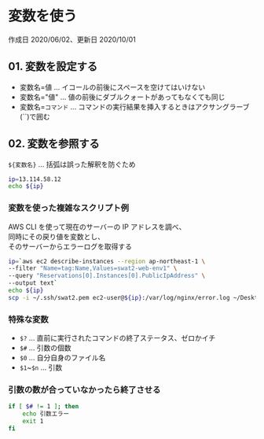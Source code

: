 # 変数を使う

作成日 2020/06/02、更新日 2020/10/01

## 01. 変数を設定する

- 変数名=値 ... イコールの前後にスペースを空けてはいけない
- 変数名="値" ... 値の前後にダブルクォートがあってもなくても同じ
- 変数名=`コマンド` ... コマンドの実行結果を挿入するときはアクサングラーブ(``)で囲む

## 02. 変数を参照する

`${変数名}` ... 括弧は誤った解釈を防ぐため

```bash
ip=13.114.58.12
echo ${ip}
```

### 変数を使った複雑なスクリプト例

AWS CLI を使って現在のサーバーの IP アドレスを調べ、\
同時にその戻り値を変数とし、\
そのサーバーからエラーログを取得する

```bash
ip=`aws ec2 describe-instances --region ap-northeast-1 \
--filter "Name=tag:Name,Values=swat2-web-env1" \
--query "Reservations[0].Instances[0].PublicIpAddress" \
--output text`
echo ${ip}
scp -i ~/.ssh/swat2.pem ec2-user@${ip}:/var/log/nginx/error.log ~/Desktop
```

### 特殊な変数

- `$?` ... 直前に実行されたコマンドの終了ステータス、ゼロかイチ
- `$#` ... 引数の個数
- `$0` ... 自分自身のファイル名
- `$1`~`$n` ... 引数

### 引数の数が合っていなかったら終了させる

```bash
if [ $# != 1 ]; then
    echo 引数エラー
    exit 1
fi
```
